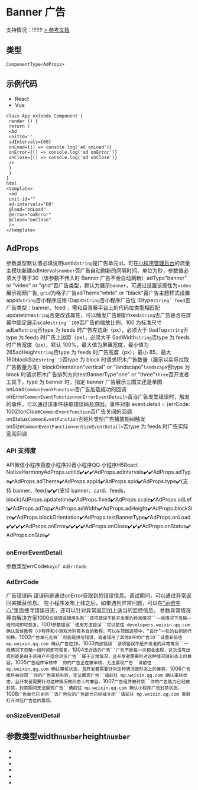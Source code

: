 # Banner 广告
支持情况：!!!!!!!
[> 参考文档
](https://developers.weixin.qq.com/miniprogram/dev/component/ad.html)
## 类型[​](ad.html#类型)
```tsx
ComponentType<AdProps>
```

## 示例代码[​](ad.html#示例代码)

- React
- Vue
```tsx
class App extends Component {
 render () {
 return (
 <Ad
 unitId=''
 adIntervals={60}
 onLoad={() => console.log('ad onLoad')}
 onError={() => console.log('ad onError')}
 onClose={() => console.log('ad onClose')}
 />
 )
 }
}
html
<template>
 <ad
 unit-id=""
 ad-intervals="60"
 @load="onLoad"
 @error="onError"
 @close="onClose"
 />
</template>
```

## AdProps[​](ad.html#adprops)
参数类型默认值必填说明unitId`string`是广告单元id，可在[小程序管理后台](https://mp.weixin.qq.com/)的流量主模块新建adIntervals`number`否广告自动刷新的间隔时间，单位为秒，参数值必须大于等于30（该参数不传入时 Banner 广告不会自动刷新）adType"banner" or "video" or "grid"否广告类型，默认为展示`banner`，可通过设置该属性为`video`展示视频广告, `grid`为格子广告adTheme"white" or "black"否广告主题样式设置appid`string`否小程序应用 IDapid`string`否小程序广告位 IDtype`string``feed`否广告类型：banner、feed ，需和百青藤平台上的代码位类型相匹配updatetime`string`否更改该属性，可以触发广告刷新fixed`string`否广告是否在屏幕中固定展示scale`string``100`否广告的缩放比例，100 为标准尺寸adLeft`string`否type 为 feeds 时广告左边距（px），必须大于 0adTop`string`否type 为 feeds 时广告上边距（px），必须大于 0adWidth`string`否type 为 feeds 时广告宽度（px），默认 100%，最大值为屏幕宽度，最小值为 265adHeight`string`否type 为 feeds 时广告高度（px），最小 85，最大 160blockSize`string``1`否type 为 block 时请求积木广告数量（展示以实际拉取广告数量为准）blockOrientation"vertical" or "landscape"`landscape`否type 为 block 时请求积木广告排列方向testBannerType"one" or "three"`three`否开发者工具下，type 为 banner 时，指定 banner 广告展示三图文还是单图onLoad`CommonEventFunction`否广告加载成功的回调onError`CommonEventFunction<onErrorEventDetail>`否当广告发生错误时，触发的事件，可以通过该事件获取错误码及原因，事件对象 event.detail = {errCode: 1002}onClose`CommonEventFunction`否广告关闭的回调onStatus`CommonEventFunction`否贴片类型广告播放期间触发onSize`CommonEventFunction<onSizeEventDetail>`否type 为 feeds 时广告实际宽高回调
### API 支持度[​](ad.html#api-支持度)
API微信小程序百度小程序抖音小程序QQ 小程序H5React NativeHarmonyAdProps.unitId✔️✔️✔️AdProps.adIntervals✔️✔️AdProps.adType✔️AdProps.adTheme✔️AdProps.appid✔️AdProps.apid✔️AdProps.type✔️(支持 banner、feed)✔️✔️(支持 banner、card、feeds、block)AdProps.updatetime✔️AdProps.fixed✔️AdProps.scale✔️AdProps.adLeft✔️AdProps.adTop✔️AdProps.adWidth✔️AdProps.adHeight✔️AdProps.blockSize✔️AdProps.blockOrientation✔️AdProps.testBannerType✔️AdProps.onLoad✔️✔️✔️✔️AdProps.onError✔️✔️✔️✔️AdProps.onClose✔️✔️✔️AdProps.onStatus✔️AdProps.onSize✔️
### onErrorEventDetail[​](ad.html#onerroreventdetail)
参数类型errCode`keyof AdErrCode`
### AdErrCode[​](ad.html#aderrcode)
广告错误码
错误码是通过onError获取到的错误信息。调试期间，可以通过异常返回来捕获信息。 在小程序发布上线之后，如果遇到异常问题，可以在[“运维中心“](https://mp.weixin.qq.com/)里面搜寻错误日志，还可以针对异常返回加上适当的监控信息。
参数异常情况理由解决方案1000`后端错误调用失败``该项错误不是开发者的异常情况``一般情况下忽略一段时间即可恢复。`1001`参数错误``使用方法错误``可以前往 developers.weixin.qq.com 确认具体教程（小程序和小游戏分别有各自的教程，可以在顶部选项中，“设计”一栏的右侧进行切换。`1002`广告单元无效``可能是拼写错误、或者误用了其他APP的广告ID``请重新前往 mp.weixin.qq.com 确认广告位ID。`1003`内部错误``该项错误不是开发者的异常情况``一般情况下忽略一段时间即可恢复。`1004`无合适的广告``广告不是每一次都会出现，这次没有出现可能是由于该用户不适合浏览广告``属于正常情况，且开发者需要针对这种情况做形态上的兼容。`1005`广告组件审核中``你的广告正在被审核，无法展现广告``请前往 mp.weixin.qq.com 确认审核状态，且开发者需要针对这种情况做形态上的兼容。`1006`广告组件被驳回``你的广告审核失败，无法展现广告``请前往 mp.weixin.qq.com 确认审核状态，且开发者需要针对这种情况做形态上的兼容。`1007`广告组件被封禁``你的广告能力已经被封禁，封禁期间无法展现广告``请前往 mp.weixin.qq.com 确认小程序广告封禁状态。`1008`广告单元已关闭``该广告位的广告能力已经被关闭``请前往 mp.weixin.qq.com 重新打开对应广告位的展现。`
### onSizeEventDetail[​](ad.html#onsizeeventdetail)
参数类型width`number`height`number`
- 
- 
- 

- 
- 
- 
-
